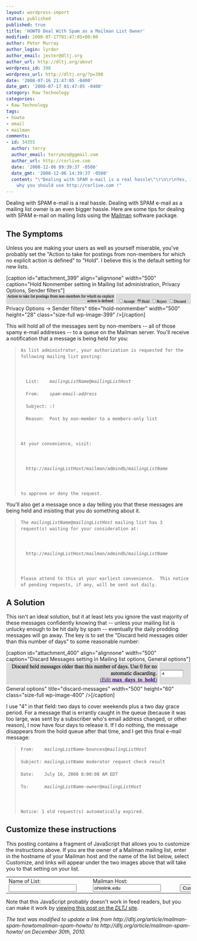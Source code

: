 ```yaml
---
layout: wordpress-import
status: published
published: true
title: 'HOWTO Deal With Spam as a Mailman List Owner'
modified: 2008-07-17T01:47:05+00:00
author: Peter Murray
author_login: lyrdor
author_email: jester@dltj.org
author_url: http://dltj.org/about
wordpress_id: 398
wordpress_url: http://dltj.org/?p=398
date: '2008-07-16 21:47:05 -0400'
date_gmt: '2008-07-17 01:47:05 -0400'
category: Raw Technology
categories:
- Raw Technology
tags:
- howto
- email
- mailman
comments:
- id: 34355
  author: terry
  author_email: terrymzo@ggmail.com
  author_url: http://corlive.com
  date: '2008-12-06 09:39:37 -0500'
  date_gmt: '2008-12-06 14:39:37 -0500'
  content: "\"Dealing with SPAM e-mail is a real hassle\"\r\n\r\nYes, it is, that's
    why you should use http://corlive.com !"
---
```

<p>Dealing with SPAM e-mail is a real hassle.  Dealing with SPAM e-mail as a mailing list owner is an even bigger hassle.  Here are some tips for dealing with SPAM e-mail on mailing lists using the <a href="http://www.list.org/" title="Mailman, the GNU Mailing List Manager">Mailman</a> software package.</p>
<h2>The Symptoms</h2>
<p>Unless you are making your users as well as yourself miserable, you've probably set the "Action to take for postings from non-members for which no explicit action is defined" to "Hold".  I believe this is the default setting for new lists.</p>
<p>[caption id="attachment_399" align="alignnone" width="500" caption="Hold Nonmember setting in Mailing list administration,  Privacy Options, Sender filters"]<img src="/wp-content/uploads/2008/07/hold-nonmember.png" alt="\"Hold Nonmember\" Setting in Mailing list administration -> Privacy Options -> Sender filters" title="hold-nonmember" width="500" height="28" class="size-full wp-image-399" />[/caption]<span id="genericNonmemberActionLink">&nbsp;</span></p>
<p>This will hold all of the messages sent by non-members -- all of those spamy e-mail addresses -- to a queue on the Mailman server.  You'll receive a notification that a message is being held for you:<br />
<blockquote><code>As list administrator, your authorization is requested for the following mailing list posting:<br />
&nbsp;<br />
&nbsp;&nbsp;List:&nbsp;&nbsp;&nbsp;&nbsp;<i>mailingListName</i>@<i>mailingListHost</i><br />
&nbsp;&nbsp;From:&nbsp;&nbsp;&nbsp;&nbsp;<i>spam-email-address</i><br />
&nbsp;&nbsp;Subject:&nbsp;:)<br />
&nbsp;&nbsp;Reason:&nbsp;&nbsp;Post by non-member to a members-only list<br />
&nbsp;<br />
At your convenience, visit:<br />
&nbsp;<br />
&nbsp;&nbsp;http://<i>mailingListHost</i>/mailman/admindb/<i>mailingListName</i><br />
&nbsp;<br />
to approve or deny the request.<br /></code></p></blockquote>
<p>You'll also get a message once a day telling you that these messages are being held and insisting that you do something about it.<br />
<blockquote><code>The <i>mailingListName</i>@<i>mailingListHost</i> mailing list has 3 request(s) waiting for your consideration at:<br />
&nbsp;<br />
&nbsp;&nbsp;http://<i>mailingListHost</i>/mailman/admindb/<i>mailingListName</i><br />
&nbsp;<br />
Please attend to this at your earliest convenience. &nbsp;This notice of pending requests, if any, will be sent out daily.<br /></code></p></blockquote>
<h2>A Solution</h2>
<p>This isn't an ideal solution, but it at least lets you ignore the vast majority of these messages confidently knowing that -- unless your mailing list is unlucky enough to be hit daily by spam -- eventually the daily prodding messages will go away.  The key is to set the "Discard held messages older than this number of days" to some reasonable number:</p>
<p>[caption id="attachment_400" align="alignnone" width="500" caption="Discard Messages setting in Mailing list options, General options"]<img src="/wp-content/uploads/2008/07/discard-messages.png" alt="\"Discard Messages\" setting in Mailing list options -> General options" title="discard-messages" width="500" height="60" class="size-full wp-image-400" />[/caption]<span id="maxDaysOnHoldLink">&nbsp;</span></p>
<p>I use "4" in that field:  two days to cover weekends plus a two day grace period.  For a message that is errantly caught in the queue (because it was too large, was sent by a subscriber who's email address changed, or other reason), I now have four days to release it.  If I do nothing, the message disappears from the hold queue after that time, and I get this final e-mail message:</p>
<blockquote><p><code>From:&nbsp;&nbsp;&nbsp;&nbsp;<i>mailingListName</i>-bounces@<i>mailingListHost</i><br />
Subject:&nbsp;<i>mailingListName</i> moderator request check result<br />
Date:&nbsp;&nbsp;&nbsp;&nbsp;July 16, 2008 8:00:08 AM EDT<br />
To:&nbsp;&nbsp;&nbsp;&nbsp;&nbsp;&nbsp;<i>mailingListName</i>-owner@<i>mailingListHost</i><br />
&nbsp;<br />
Notice: 1 old request(s) automatically expired.<br /></code></p></blockquote>
<h2>Customize these instructions</h2>
<p>This posting contains a fragment of JavaScript that allows you to customize the instructions above.  If you are the owner of a Mailman mailing list, enter in the hostname of your Mailman host and the name of the list below, select Customize, and links will appear under the two images above that will take you to that setting on your list.</p>
<form action="." onsubmit="return replaceLinks(this)">
<table cellspacing="10">
<tr valign="bottom">
<td><label for="listName">Name of List</label>:&nbsp;<input name="listName" id="listName" type="text" />
</td>
<td><label for="listHost">Mailman Host</label>:&nbsp;<input name="listHost" id="listHost" type="text" value="ohiolink.edu" /></td>
<td><input type="submit" value="Customize" /></td>
</tr>
</table>
</form>
<p><span id="sampleLink">Note that this JavaScript probably doesn't work in feed readers, but you can make it work by <a href="/article/mailman-spam-howto/">viewing this post on the <acronym title="Disruptive Library Technology Jester"><i>DLTJ</i></acronym> site</a>.</span></p>
<p><script type="text/javascript" language="javascript1.3"><br />
function replaceLinks(formdata) {<br />
  var lHost;<br />
  var lName;<br />
  with (formdata) {<br />
    lHost = listHost.value;<br />
    lName = listName.value;<br />
  }<br />
  var listAdminAddr = "http://" + lHost + "/mailman/admin/" +lName;<br />
  var gnaLink = document.getElementById('genericNonmemberActionLink');<br />
  var newGNAanchor = document.createElement('a');<br />
  var newGNAhref = document.createAttribute('href');<br />
  newGNAhref.nodeValue = listAdminAddr + "/?VARHELP=privacy/sender/generic_nonmember_action";<br />
  newGNAanchor.setAttributeNode(newGNAhref);<br />
  var newGNAid = document.createAttribute('id');<br />
  newGNAid.nodeValue = 'genericNonmemberActionLink';<br />
  newGNAanchor.setAttributeNode(newGNAid);<br />
  newGNAanchor.appendChild(document.createTextNode("Set the Generic Nonmember Action parameter for list " + lName + " on " + lHost + "."));<br />
  var newGNAfrag = document.createDocumentFragment();<br />
  newGNAfrag.appendChild(newGNAanchor);<br />
  gnaLink.parentNode.replaceChild(newGNAfrag, gnaLink);<br />
  var maxDaysOnHoldLink = document.getElementById('maxDaysOnHoldLink');<br />
  var newMDOHanchor = document.createElement('a');<br />
  var newMDOHhref = document.createAttribute('href');<br />
  newMDOHhref.nodeValue = listAdminAddr + "/?VARHELP=general/max_days_to_hold";<br />
  newMDOHanchor.setAttributeNode(newMDOHhref);<br />
  var newMDOHid = document.createAttribute('id');<br />
  newMDOHid.nodeValue = 'maxDaysOnHoldLink';<br />
  newMDOHanchor.setAttributeNode(newMDOHid);<br />
  newMDOHanchor.appendChild(document.createTextNode("Set the Max Days to Hold parameter for list " + lName + " on " + lHost + "."));<br />
  var newMDOHfrag = document.createDocumentFragment();<br />
  newMDOHfrag.appendChild(newMDOHanchor);<br />
  maxDaysOnHoldLink.parentNode.replaceChild(newMDOHfrag, maxDaysOnHoldLink);<br />
  var sampleLink = document.getElementById('sampleLink');<br />
  var newSanchor = document.createElement('a');<br />
  var newShref = document.createAttribute('href');<br />
  newShref.nodeValue = listAdminAddr;<br />
  newSanchor.setAttributeNode(newShref);<br />
  var newSid = document.createAttribute('id');<br />
  newSid.nodeValue = 'sampleLink';<br />
  newSanchor.setAttributeNode(newSid);<br />
  newSanchor.appendChild(document.createTextNode("Links in this document are now customized to " + listAdminAddr + "."));<br />
  var newSfrag = document.createDocumentFragment();<br />
  newSfrag.appendChild(newSanchor);<br />
  sampleLink.parentNode.replaceChild(newSfrag, sampleLink);<br />
  return false;<br />
}<br />
</script></p>
<p style="padding:0;margin:0;font-style:italic;">The text was modified to update a link from http://dltj.org/article/mailman-spam-howtomailman-spam-howto/ to http://dltj.org/article/mailman-spam-howto/ on December 30th, 2010.</p>
